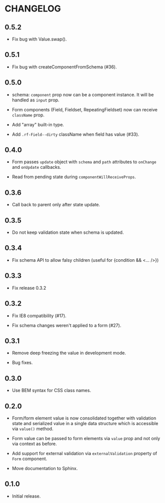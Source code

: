 # CHANGELOG

## 0.5.2

  - Fix bug with Value.swap().

## 0.5.1

  - Fix bug with createComponentFromSchema (#36).

## 0.5.0

  - schema: `component` prop now can be a component instance. It will be handled
    as `input` prop.

  - Form components (Field, Fieldset, RepeatingFieldset) now can receive
    `className` prop.

  - Add "array" built-in type.

  - Add `.rf-Field--dirty` className when field has value (#33).

## 0.4.0

  - Form passes `update` object with `schema` and `path` attributes to
    `onChange` and `onUpdate` callbacks.

  - Read from pending state during `componentWillReceiveProps`.

## 0.3.6

  - Call back to parent only after state update.

## 0.3.5

  - Do not keep validation state when schema is updated.

## 0.3.4

  - Fix schema API to allow falsy children (useful for {condition && <... />})

## 0.3.3

  - Fix release 0.3.2

## 0.3.2

  - Fix IE8 compatibility (#17).

  - Fix schema changes weren't applied to a form (#27).

## 0.3.1

  - Remove deep freezing the value in development mode.

  - Bug fixes.

## 0.3.0

  - Use BEM syntax for CSS class names.

## 0.2.0

  - Form/form element value is now consolidated together with validation state
    and serialized value in a single data structure which is accessible via
    ``value()`` method.

  - Form value can be passed to form elements via ``value`` prop and not only
    via context as before.

  - Add support for external validation via ``externalValidation`` property of
    ``Form`` component.

  - Move documentation to Sphinx.

## 0.1.0

  - Initial release.
